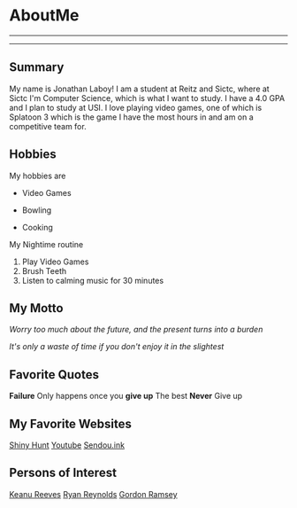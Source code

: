 # AboutMe
---
---
## Summary

My name is Jonathan Laboy! I am a student at Reitz and Sictc, where at Sictc I'm Computer Science, which is what I want to study. I have a 4.0 GPA and I plan to study at USI. I love playing video games, one of which is Splatoon 3 which is the game I have the most hours in and am on a competitive team for.

[1]: https://en.wikipedia.org/wiki/Keanu_Reeves\
[2]: https://en.wikipedia.org/wiki/Ryan_Reynolds
[3]: https://en.wikipedia.org/wiki/Gordon_Ramsay

Hobbies
-

My hobbies are 

- Video Games
+ Bowling
* Cooking

My Nightime routine

1. Play Video Games
2. Brush Teeth
3. Listen to calming music for 30 minutes

## My Motto

*Worry too much about the future, and the present turns into a burden*

_It's only a waste of time if you don't enjoy it in the slightest_

## Favorite Quotes ##

**Failure** Only happens once you **give up** 
The best **Never** Give up

## My Favorite Websites

[Shiny Hunt](https://www.shinyhunt.com/ "Shiny Hunting Tracker")
[Youtube](https://www.youtube.com/ "Where I Watch My Videos")
[Sendou.ink](https://sendou.ink/ "Comp Splatoon Hub")

## Persons of Interest

[Keanu Reeves][1]
[Ryan Reynolds][2]
[Gordon Ramsey][3]
